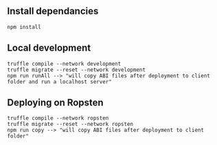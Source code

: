 
## Install dependancies

```code
npm install
```

## Local development
```code
truffle compile --network development
truffle migrate --reset --network development
npm run runAll --> "will copy ABI files after deployment to client folder and run a localhost server"
```

## Deploying on Ropsten
```code
truffle compile --network ropsten
truffle migrate --reset --network ropsten
npm run copy --> "will copy ABI files after deployment to client folder"
````